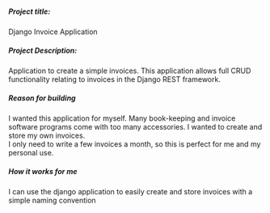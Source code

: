 ##### Project title:
Django Invoice Application

##### Project Description:
Application to create a simple invoices. This application allows full CRUD
functionality relating to invoices in the Django REST framework.

##### Reason for building
I wanted this application for myself. Many book-keeping and invoice software programs come with too many accessories. I wanted to create and store my own invoices.   
I only need to write a few invoices a month, so this is perfect for me and my personal use.

##### How it works for me
I can use the django application to easily create and store invoices with a simple naming convention <title><month><year> for the title and other basic information for record keeping purposes. If I want to print or email a specific invoice I use the
action: export invoicesPDF.

##### Installation
From terminal
mkdir invoice_application
cd invoice_application
git clone XXX
##### To create a virtual environment
virtualenv env
##### To activate virtual environment
source env/bin/activate
cd django_invoice
##### Install requirements
pip install - r requirements.txt
##### Run program
python manage.py runserver
##### Login
username: admin
password: testpass123
##### Use the appliction
Use the link from API root localhost:8000/admin/ to use the application
